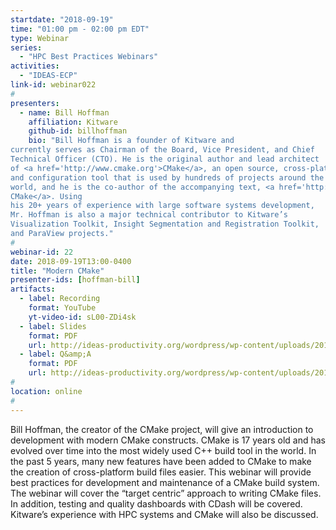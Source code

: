 ```yaml
---
startdate: "2018-09-19"
time: "01:00 pm - 02:00 pm EDT"
type: Webinar
series:
  - "HPC Best Practices Webinars"
activities:
  - "IDEAS-ECP"
link-id: webinar022
#
presenters:
  - name: Bill Hoffman
    affiliation: Kitware
    github-id: billhoffman
    bio: "Bill Hoffman is a founder of Kitware and
currently serves as Chairman of the Board, Vice President, and Chief
Technical Officer (CTO). He is the original author and lead architect
of <a href='http://www.cmake.org'>CMake</a>, an open source, cross-platform build
and configuration tool that is used by hundreds of projects around the
world, and he is the co-author of the accompanying text, <a href='http://www.kitware.com/products/books/CMakeBook.html'>Mastering
CMake</a>. Using
his 20+ years of experience with large software systems development,
Mr. Hoffman is also a major technical contributor to Kitware’s
Visualization Toolkit, Insight Segmentation and Registration Toolkit,
and ParaView projects."
#
webinar-id: 22
date: 2018-09-19T13:00-0400
title: "Modern CMake"
presenter-ids: [hoffman-bill]
artifacts:
  - label: Recording
    format: YouTube
    yt-video-id: sL00-ZDi4sk
  - label: Slides
    format: PDF
    url: http://ideas-productivity.org/wordpress/wp-content/uploads/2017/06/webinar022-cmake.pdf
  - label: Q&amp;A
    format: PDF
    url: http://ideas-productivity.org/wordpress/wp-content/uploads/2017/06/webinar022-cmake-qa.pdf
#
location: online
#
---
```

Bill Hoffman, the creator of the CMake project, will give an
introduction to development with modern CMake constructs. CMake is 17
years old and has evolved over time into the most widely used C++
build tool in the world. In the past 5 years, many new features have
been added to CMake to make the creation of cross-platform build files
easier. This webinar will provide best practices for development and
maintenance of a CMake build system. The webinar will cover the
“target centric” approach to writing CMake files. In addition, testing
and quality dashboards with CDash will be covered. Kitware’s
experience with HPC systems and CMake will also be discussed.
